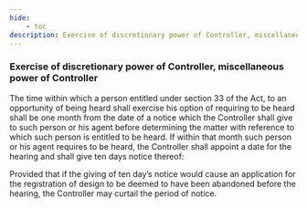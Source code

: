 ```yaml
---
hide:
    - toc
description: Exercise of discretionary power of Controller, miscellaneous power of Controller
---
```


### Exercise of discretionary power of Controller, miscellaneous power of Controller

The time within which a person entitled under section 33 of the Act, to an opportunity of being heard shall exercise his option of requiring to be heard shall be one month from the date of a notice which the Controller shall give to such person or his agent before determining the matter with reference to which such person is entitled to be heard. If within that month such person or his agent requires to be heard, the Controller shall appoint a date for the hearing and shall give ten days notice thereof: </p> Provided that if the giving of ten day’s notice would cause an application for the registration of design to be deemed to have been abandoned before the hearing, the Controller may curtail the period of notice.
